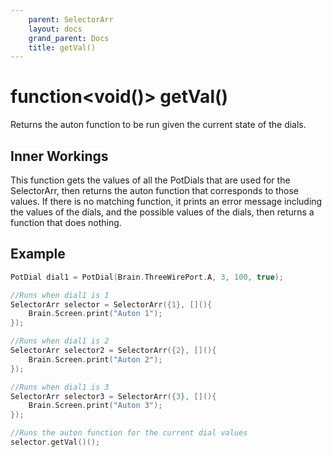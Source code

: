```yaml
---
    parent: SelectorArr
    layout: docs
    grand_parent: Docs
    title: getVal()
---
```

# function&lt;void()&gt; getVal()
Returns the auton function to be run given the current state of the dials. 

## Inner Workings
This function gets the values of all the PotDials that are used for the SelectorArr, then returns the auton function that corresponds to those values. If there is no matching function, it prints an error message including the values of the dials, and the possible values of the dials, then returns a function that does nothing.

## Example
```cpp
PotDial dial1 = PotDial(Brain.ThreeWirePort.A, 3, 100, true);

//Runs when dial1 is 1
SelectorArr selector = SelectorArr({1}, [](){
    Brain.Screen.print("Auton 1");
});

//Runs when dial1 is 2
SelectorArr selector2 = SelectorArr({2}, [](){
    Brain.Screen.print("Auton 2");
});

//Runs when dial1 is 3
SelectorArr selector3 = SelectorArr({3}, [](){
    Brain.Screen.print("Auton 3");
});

//Runs the auton function for the current dial values
selector.getVal()();
```